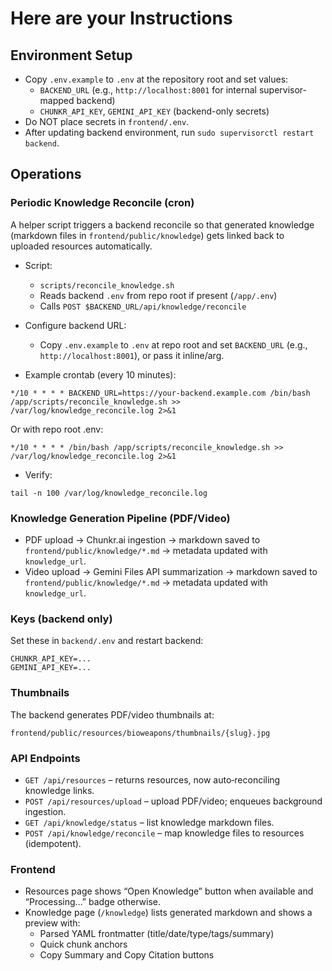 # Here are your Instructions


## Environment Setup
- Copy `.env.example` to `.env` at the repository root and set values:
  - `BACKEND_URL` (e.g., `http://localhost:8001` for internal supervisor-mapped backend)
  - `CHUNKR_API_KEY`, `GEMINI_API_KEY` (backend-only secrets)
- Do NOT place secrets in `frontend/.env`.
- After updating backend environment, run `sudo supervisorctl restart backend`.

## Operations

### Periodic Knowledge Reconcile (cron)
A helper script triggers a backend reconcile so that generated knowledge (markdown files in `frontend/public/knowledge`) gets linked back to uploaded resources automatically.

- Script:
  - `scripts/reconcile_knowledge.sh`
  - Reads backend `.env` from repo root if present (`/app/.env`)
  - Calls `POST $BACKEND_URL/api/knowledge/reconcile`

- Configure backend URL:
  - Copy `.env.example` to `.env` at repo root and set `BACKEND_URL` (e.g., `http://localhost:8001`), or pass it inline/arg.

- Example crontab (every 10 minutes):
```
*/10 * * * * BACKEND_URL=https://your-backend.example.com /bin/bash /app/scripts/reconcile_knowledge.sh >> /var/log/knowledge_reconcile.log 2>&1
```
Or with repo root .env:
```
*/10 * * * * /bin/bash /app/scripts/reconcile_knowledge.sh >> /var/log/knowledge_reconcile.log 2>&1
```

- Verify:
```
tail -n 100 /var/log/knowledge_reconcile.log
```

### Knowledge Generation Pipeline (PDF/Video)
- PDF upload → Chunkr.ai ingestion → markdown saved to `frontend/public/knowledge/*.md` → metadata updated with `knowledge_url`.
- Video upload → Gemini Files API summarization → markdown saved to `frontend/public/knowledge/*.md` → metadata updated with `knowledge_url`.

### Keys (backend only)
Set these in `backend/.env` and restart backend:
```
CHUNKR_API_KEY=...
GEMINI_API_KEY=...
```

### Thumbnails
The backend generates PDF/video thumbnails at:
```
frontend/public/resources/bioweapons/thumbnails/{slug}.jpg
```

### API Endpoints
- `GET /api/resources` – returns resources, now auto‑reconciling knowledge links.
- `POST /api/resources/upload` – upload PDF/video; enqueues background ingestion.
- `GET /api/knowledge/status` – list knowledge markdown files.
- `POST /api/knowledge/reconcile` – map knowledge files to resources (idempotent).

### Frontend
- Resources page shows “Open Knowledge” button when available and “Processing…” badge otherwise.
- Knowledge page (`/knowledge`) lists generated markdown and shows a preview with:
  - Parsed YAML frontmatter (title/date/type/tags/summary)
  - Quick chunk anchors
  - Copy Summary and Copy Citation buttons



